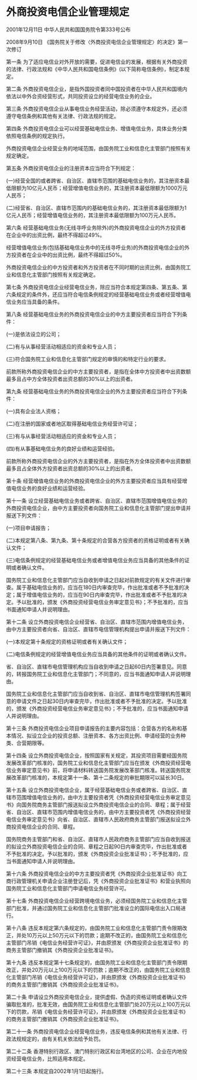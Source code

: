 # 外商投资电信企业管理规定

2001年12月11日 中华人民共和国国务院令第333号公布

2008年9月10日 《国务院关于修改〈外商投资电信企业管理规定〉的决定》第一次修订　



第一条 为了适应电信业对外开放的需要，促进电信业的发展，根据有关外商投资的法律、行政法规和《中华人民共和国电信条例》(以下简称电信条例)，制定本规定。

第二条 外商投资电信企业，是指外国投资者同中国投资者在中华人民共和国境内依法以中外合资经营形式，共同投资设立的经营电信业务的企业。

第三条 外商投资电信企业从事电信业务经营活动，除必须遵守本规定外，还必须遵守电信条例和其他有关法律、行政法规的规定。

第四条 外商投资电信企业可以经营基础电信业务、增值电信业务，具体业务分类依照电信条例的规定执行。

外商投资电信企业经营业务的地域范围，由国务院工业和信息化主管部门按照有关规定确定。

第五条 外商投资电信企业的注册资本应当符合下列规定：

(一)经营全国的或者跨省、自治区、直辖市范围的基础电信业务的，其注册资本最低限额为10亿元人民币；经营增值电信业务的，其注册资本最低限额为1000万元人民币；

(二)经营省、自治区、直辖市范围内的基础电信业务的，其注册资本最低限额为1亿元人民币；经营增值电信业务的，其注册资本最低限额为100万元人民币。

第六条 经营基础电信业务(无线寻呼业务除外)的外商投资电信企业的外方投资者在企业中的出资比例，最终不得超过49%。

经营增值电信业务(包括基础电信业务中的无线寻呼业务)的外商投资电信企业的外方投资者在企业中的出资比例，最终不得超过50%。

外商投资电信企业的中方投资者和外方投资者在不同时期的出资比例，由国务院工业和信息化主管部门按照有关规定确定。

第七条 外商投资电信企业经营电信业务，除应当符合本规定第四条、第五条、第六条规定的条件外，还应当符合电信条例规定的经营基础电信业务或者经营增值电信业务应当具备的条件。

第八条 经营基础电信业务的外商投资电信企业的中方主要投资者应当符合下列条件：

(一)是依法设立的公司；

(二)有与从事经营活动相适应的资金和专业人员；

(三)符合国务院工业和信息化主管部门规定的审慎的和特定行业的要求。

前款所称外商投资电信企业的中方主要投资者，是指在全体中方投资者中出资数额最多且占中方全体投资者出资总额的30%以上的出资者。

第九条 经营基础电信业务的外商投资电信企业的外方主要投资者应当符合下列条件：

(一)具有企业法人资格；

(二)在注册的国家或者地区取得基础电信业务经营许可证；

(三)有与从事经营活动相适应的资金和专业人员；

(四)有从事基础电信业务的良好业绩和运营经验。

前款所称外商投资电信企业的外方主要投资者，是指在外方全体投资者中出资数额最多且占全体外方投资者出资总额的30%以上的出资者。

第十条 经营增值电信业务的外商投资电信企业的外方主要投资者应当具有经营增值电信业务的良好业绩和运营经验。

第十一条 设立经营基础电信业务或者跨省、自治区、直辖市范围增值电信业务的外商投资电信企业，由中方主要投资者向国务院工业和信息化主管部门提出申请并报送下列文件：

(一)项目申请报告；

(二)本规定第八条、第九条、第十条规定的合营各方投资者的资格证明或者有关确认文件；

(三)电信条例规定的经营基础电信业务或者增值电信业务应当具备的其他条件的证明或者确认文件。

国务院工业和信息化主管部门应当自收到申请之日起对前款规定的有关文件进行审查。属于基础电信业务的，应当在180日内审查完毕，作出批准或者不予批准的决定；属于增值电信业务的，应当在90日内审查完毕，作出批准或者不予批准的决定。予以批准的，颁发《外商投资经营电信业务审定意见书》；不予批准的，应当书面通知申请人并说明理由。

第十二条 设立外商投资电信企业经营省、自治区、直辖市范围内增值电信业务，由中方主要投资者向省、自治区、直辖市电信管理机构提出申请并报送下列文件：

(一)本规定第十条规定的资格证明或者有关确认文件；

(二)电信条例规定的经营增值电信业务应当具备的其他条件的证明或者确认文件。

省、自治区、直辖市电信管理机构应当自收到申请之日起60日内签署意见。同意的，转报国务院工业和信息化主管部门；不同意的，应当书面通知申请人并说明理由。

国务院工业和信息化主管部门应当自收到省、自治区、直辖市电信管理机构签署同意的申请文件之日起30日内审查完毕，作出批准或者不予批准的决定。予以批准的，颁发《外商投资经营电信业务审定意见书》；不予批准的，应当书面通知申请人并说明理由。

第十三条 外商投资电信企业项目申请报告的主要内容包括：合营各方的名称和基本情况、拟设立企业的投资总额、注册资本、各方出资比例、申请经营的业务种类、合营期限等。

第十四条 设立外商投资电信企业，按照国家有关规定，其投资项目需要经国务院发展改革部门核准的，国务院工业和信息化主管部门应当在颁发《外商投资经营电信业务审定意见书》前，将申请材料转送国务院发展改革部门核准。转送国务院发展改革部门核准的，本规定第十一条、第十二条规定的审批期限可以延长30日。

第十五条 设立外商投资电信企业，属于经营基础电信业务或者跨省、自治区、直辖市范围增值电信业务的，由中方主要投资者凭《外商投资经营电信业务审定意见书》向国务院商务主管部门报送拟设立外商投资电信企业的合同、章程；属于经营省、自治区、直辖市范围内增值电信业务的，由中方主要投资者凭《外商投资经营电信业务审定意见书》向省、自治区、直辖市人民政府商务主管部门报送拟设立外商投资电信企业的合同、章程。

国务院商务主管部门和省、自治区、直辖市人民政府商务主管部门应当自收到报送的拟设立外商投资电信企业的合同、章程之日起90日内审查完毕，作出批准或者不予批准的决定。予以批准的，颁发《外商投资企业批准证书》；不予批准的，应当书面通知申请人并说明理由。

第十六条 外商投资电信企业的中方主要投资者凭《外商投资企业批准证书》向工商行政管理机关申请企业注册登记后，凭《外商投资企业批准证书》和营业执照向国务院工业和信息化主管部门申请电信业务经营许可。

第十七条 外商投资电信企业经营跨境电信业务，必须经国务院工业和信息化主管部门批准，并通过国务院工业和信息化主管部门批准设立的国际电信出入口局进行。

第十八条 违反本规定第六条规定的，由国务院工业和信息化主管部门责令限期改正，并处10万元以上50万元以下的罚款；逾期不改正的，由国务院工业和信息化主管部门吊销《电信业务经营许可证》，并由原颁发《外商投资企业批准证书》的商务主管部门撤销其《外商投资企业批准证书》。

第十九条 违反本规定第十七条规定的，由国务院工业和信息化主管部门责令限期改正，并处20万元以上100万元以下的罚款；逾期不改正的，由国务院工业和信息化主管部门吊销《电信业务经营许可证》，并由原颁发《外商投资企业批准证书》的商务主管部门撤销其《外商投资企业批准证书》。

第二十条 申请设立外商投资电信企业，提供虚假、伪造的资格证明或者确认文件骗取批准的，批准无效，由国务院工业和信息化主管部门处20万元以上100万元以下的罚款，吊销《电信业务经营许可证》，并由原颁发《外商投资企业批准证书》的商务主管部门撤销其《外商投资企业批准证书》。

第二十一条 外商投资电信企业经营电信业务，违反电信条例和其他有关法律、行政法规规定的，由有关机关依法给予处罚。

第二十二条 香港特别行政区、澳门特别行政区和台湾地区的公司、企业在内地投资经营电信业务，比照适用本规定。

第二十三条 本规定自2002年1月1日起施行。